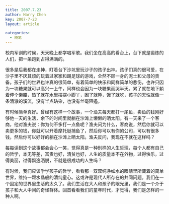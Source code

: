 ```yaml
---
title: 2007.7.23
author: Harry Chen
key: 2007-7-23
layout: article

categories:
  - 随笔
---
```

  
  校内军训的时候，天天晚上都学唱军歌。我们坐在高高的看台上，台下就是锻炼的人们，把一条跑到占得满满的。

  很多是后我都在走神，盯着台下沙坑里玩沙子的孩子出神。孩子们真的很可爱，在沙子里不厌其烦的玩着过家家和踢足球的游戏，全然不顾一身的泥土和父母的责备。孩子们的世界也许真的很简单，有着简单的快乐和同样简单的悲伤，也许只因为一块糖果就可以高兴一上午，同样也会因为一块糖果而哭半天。累了就在地下躺着伸个懒腰，热了就在水里摆摆小脚丫，困了就睡，饿了就吃，孩子的天性就像一条清澈的溪流，没有半点玷染，也没有丝毫阻遏。

  有时候简单真好。曾经有这样一个故事，一个渔夫每天都打一尾鱼，卖鱼的钱刚好够他一天的生活，余下的时间里就躺在沙滩上懒懒的晒太阳。有一天来了一个客商，他对渔夫说：你为何不多打一点鱼呢？渔夫问为什么，客商说，然后你就可以卖更多的钱，你就可以开着摩托艇捕鱼了，然后你可以有你的公司，可以有很多钱，然后你可以好好的躺在沙滩上晒太阳。渔夫反问，我现在不就在这样吗？

  每每读到这个故事都会会心一笑，觉得真是一种别样的人生哲理，每个人都有自己的哲学，本无等差，富贵也好，清贫也好，人生的质量本不在外物，过得快乐，过得美丽，过得飘逸洒脱，不就是很成功的人生吗？

  有时候，我们应该学学孩子的哲学，看看那一双双纯净如水的眼睛里所藏着的简单世界，维持一颗水晶般的清纯童心。这或许是现代人所存在的共同问题。我们在一个固定的世界里生活的太久了。我们生活在大人和孩子的眼光里，我们是一个介于孩子和大人中间的奇怪群体。回首看看我们的童年时代，才觉得，我们是怎样的一种人啊。
